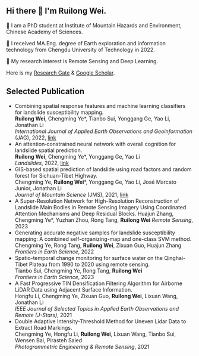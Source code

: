 ## Hi there 👋 I'm Ruilong Wei.

💬 I am a PhD student at Institute of Mountain Hazards and Environment, Chinese Academy of Sciences.  

🌱 I received MA.Eng. degree of Earth exploration and information technology from Chengdu University of Technology in 2022.

🔭 My research interest is Remote Sensing and Deep Learning.  

Here is my [Research Gate](https://www.researchgate.net/profile/Ruilong-Wei) & [Google Scholar](https://scholar.google.co.jp/citations?user=s3dBvNIAAAAJ&hl=zh-CN).


## Selected Publication
* Combining spatial response features and machine learning classifiers for landslide susceptibility mapping.  
  **Ruilong Wei**, Chengming Ye*, Tianbo Sui, Yonggang Ge, Yao Li, Jonathan Li  
  _International Journal of Applied Earth Observations and Geoinformation_ (JAG), 2022, [link](https://www.sciencedirect.com/science/article/pii/S0303243422000071)  
* An attention‑constrained neural network with overall cognition for landslide spatial prediction.  
  **Ruilong Wei**, Chengming Ye*, Yonggang Ge, Yao Li  
  _Landslides_, 2022, [link](https://link.springer.com/article/10.1007/s10346-021-01841-z)  
* GIS-based spatial prediction of landslide using road factors and random forest for Sichuan-Tibet Highway.  
  Chengming Ye, **Ruilong Wei***, Yonggang Ge, Yao Li, José Marcato Junior, Jonathan Li  
  _Journal of Mountain Science_ (JMS), 2021, [link](https://link.springer.com/article/10.1007/s11629-021-6848-6)
* A Super-Resolution Network for High-Resolution Reconstruction of Landslide Main Bodies in Remote Sensing Imagery Using Coordinated Attention Mechanisms and Deep Residual Blocks.
  Huajun Zhang, Chengming Ye*, Yuzhan Zhou, Rong Tang, **Ruilong Wei**
  _Remote Sensing_, 2023
* Generating accurate negative samples for landslide susceptibility mapping: A combined self-organizing-map and one-class SVM method.  
  Chengming Ye, Rong Tang, **Ruilong Wei**, Zixuan Guo, Huajun Zhang  
  _Frontiers in Earth Science_, 2022
* Spatio-temporal change monitoring for surface water on the Qinghai-Tibet Plateau from 1990 to 2020 using remote sensing.  
  Tianbo Sui, Chengming Ye, Rong Tang, **Ruilong Wei**  
  _Frontiers in Earth Science_, 2023
* A Fast Progressive TIN Densification Filtering Algorithm for Airborne LiDAR Data using Adjacent Surface Information.  
  Hongfu Li, Chengming Ye, Zixuan Guo, **Ruilong Wei**, Lixuan Wang, Jonathan Li  
  _IEEE Journal of Selected Topics in Applied Earth Observations and Remote (J-Stars)_, 2021  
* Double Adaptive Intensity-Threshold Method for Uneven Lidar Data to Extract Road Markings.  
  Chengming Ye, Hongfu Li, **Ruilong Wei**, Lixuan Wang, Tianbo Sui, Wensen Bai, Pirasteh Saied  
  _Photogrammetric Engineering & Remote Sensing_, 2021
<!--
**virylon/virylon** is a ✨ _special_ ✨ repository because its `README.md` (this file) appears on your GitHub profile.

Here are some ideas to get you started:

- 🔭 I’m currently working on ...
- 🌱 I’m currently learning ...
- 👯 I’m looking to collaborate on ...
- 🤔 I’m looking for help with ...
- 💬 Ask me about ...
- 📫 How to reach me: ...
- 😄 Pronouns: ...
- ⚡ Fun fact: ...
-->
